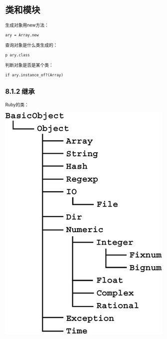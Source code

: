 # 类和模块

[](https://static.kancloud.cn/imxieke/ruby-base/107295)


生成对象用new方法：

    ary = Array.new

查询对象是什么类生成的：

    p ary.class

判断对象是否是某个类：

    if ary.instance_of?(Array)

## 8.1.2 继承

Ruby的类：

![img](images/class-hira.png)



